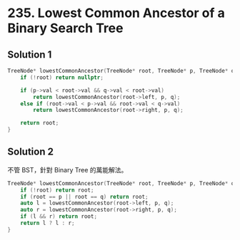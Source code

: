 # 235. Lowest Common Ancestor of a Binary Search Tree

## Solution 1

```cpp
TreeNode* lowestCommonAncestor(TreeNode* root, TreeNode* p, TreeNode* q) {
    if (!root) return nullptr;

    if (p->val < root->val && q->val < root->val) 
        return lowestCommonAncestor(root->left, p, q);
    else if (root->val < p->val && root->val < q->val)
        return lowestCommonAncestor(root->right, p, q);

    return root;
}
```

## Solution 2

不管 BST，針對 Binary Tree 的萬能解法。

```cpp
TreeNode* lowestCommonAncestor(TreeNode* root, TreeNode* p, TreeNode* q) {
    if (!root) return root;
    if (root == p || root == q) return root;
    auto l = lowestCommonAncestor(root->left, p, q);
    auto r = lowestCommonAncestor(root->right, p, q);
    if (l && r) return root;
    return l ? l : r;
}
```
